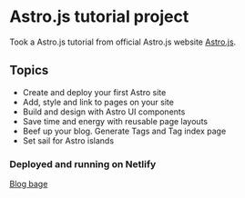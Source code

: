 # Astro.js tutorial project

Took a Astro.js tutorial from official Astro.js website [Astro.js]([https://github.com/facebook/create-react-app](https://docs.astro.build/en/tutorial/0-introduction/)).

## Topics

- Create and deploy your first Astro site
- Add, style and link to pages on your site
- Build and design with Astro UI components
- Save time and energy with reusable page layouts
- Beef up your blog. Generate Tags and Tag index page
- Set sail for Astro islands

### Deployed and running on Netlify

[Blog bage](https://ip-astro-tutorial.netlify.app/)

